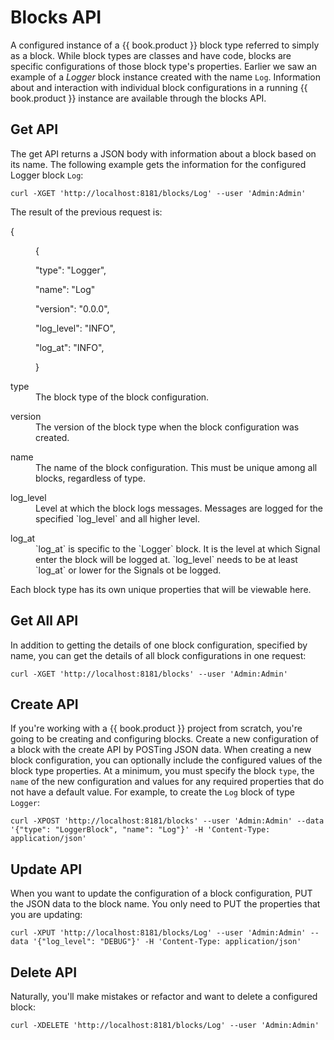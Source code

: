 # Blocks API #

A configured instance of a {{ book.product }} block type referred to simply as a block. While block types are classes and have code, blocks are specific configurations of those block type's properties. Earlier we saw an example of a _Logger_ block instance created with the name `Log`. Information about and interaction with individual block configurations in a running {{ book.product }} instance are available through the blocks API.

## Get API

The get API returns a JSON body with information about a block based on its name. The following example gets the information for the configured Logger block `Log`:

    curl -XGET 'http://localhost:8181/blocks/Log' --user 'Admin:Admin'

The result of the previous request is:

<dl>
  <dt>    {</dt>
  <dd>
    <p>{</p>
    <p>"type": "Logger",</p>
    <p>"name": "Log"</p>
    <p>"version": "0.0.0",</p>
    <p>"log_level": "INFO",</p>
    <p>"log_at": "INFO",</p>
    <p>}</p>
  </dd>
</dl>
<dl>
  <dt>type</dt>
  <dd>The block type of the block configuration.</dd>
</dl>
<dl>
  <dt>version</dt>
  <dd>The version of the block type when the block configuration was created.</dd>
</dl>
<dl>
  <dt>name</dt>
  <dd>The name of the block configuration. This must be unique among all blocks, regardless of type.</dd>
</dl>
<dl>
  <dt>log_level</dt>
  <dd>Level at which the block logs messages. Messages are logged for the specified `log_level` and all higher level.</dd>
</dl>
<dl>
  <dt>log_at</dt>
  <dd>`log_at` is specific to the `Logger` block. It is the level at which Signal enter the block will be logged at. `log_level` needs to be at least `log_at` or lower for the Signals ot be logged.</dd>
</dl>
Each block type has its own unique properties that will be viewable here.

## Get All API

In addition to getting the details of one block configuration, specified by name, you can get the details of all block configurations in one request:

    curl -XGET 'http://localhost:8181/blocks' --user 'Admin:Admin'

## Create API

If you're working with a {{ book.product }} project from scratch, you're going to be creating and configuring blocks. Create a new configuration of a block with the create API by POSTing JSON data. When creating a new block configuration, you can optionally include the configured values of the block type properties. At a minimum, you must specify the block `type`, the `name` of the new configuration and values for any required properties that do not have a default value. For example, to create the `Log` block of type `Logger`:

    curl -XPOST 'http://localhost:8181/blocks' --user 'Admin:Admin' --data '{"type": "LoggerBlock", "name": "Log"}' -H 'Content-Type: application/json'

## Update API

When you want to update the configuration of a block configuration, PUT the JSON data to the block name. You only need to PUT the properties that you are updating:

    curl -XPUT 'http://localhost:8181/blocks/Log' --user 'Admin:Admin' --data '{"log_level": "DEBUG"}' -H 'Content-Type: application/json'

## Delete API

Naturally, you'll make mistakes or refactor and want to delete a configured block:

    curl -XDELETE 'http://localhost:8181/blocks/Log' --user 'Admin:Admin'
